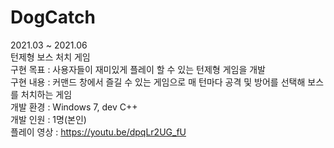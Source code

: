 # DogCatch  
2021.03 ~ 2021.06  
턴제형 보스 처치 게임  
구현 목표 : 사용자들이 재미있게 플레이 할 수 있는 턴제형 게임을 개발  
구현 내용 : 커맨드 창에서 즐길 수 있는 게임으로 매 턴마다 공격 및 방어를 선택해 보스를 처치하는 게임  
개발 환경 : Windows 7, dev C++  
개발 인원 : 1명(본인)  
플레이 영상 : https://youtu.be/dpqLr2UG_fU  

